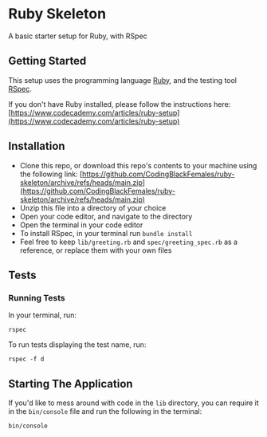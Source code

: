 # Ruby Skeleton

A basic starter setup for Ruby, with RSpec

## Getting Started

This setup uses the programming language [Ruby](https://www.ruby-lang.org/en/), and the testing tool [RSpec](https://rspec.info/).

If you don't have Ruby installed, please follow the instructions here: [https://www.codecademy.com/articles/ruby-setup](https://www.codecademy.com/articles/ruby-setup)

## Installation

- Clone this repo, or download this repo's contents to your machine using the following link:
  [https://github.com/CodingBlackFemales/ruby-skeleton/archive/refs/heads/main.zip](https://github.com/CodingBlackFemales/ruby-skeleton/archive/refs/heads/main.zip)
- Unzip this file into a directory of your choice
- Open your code editor, and navigate to the directory
- Open the terminal in your code editor
- To install RSpec, in your terminal run `bundle install`
- Feel free to keep `lib/greeting.rb` and `spec/greeting_spec.rb` as a reference, or replace them with your own files

## Tests

### Running Tests

In your terminal, run:

```
rspec
```

To run tests displaying the test name, run:

```
rspec -f d
```

## Starting The Application

If you'd like to mess around with code in the `lib` directory, you can require it in the `bin/console` file and run the following in the terminal:

```
bin/console
```
